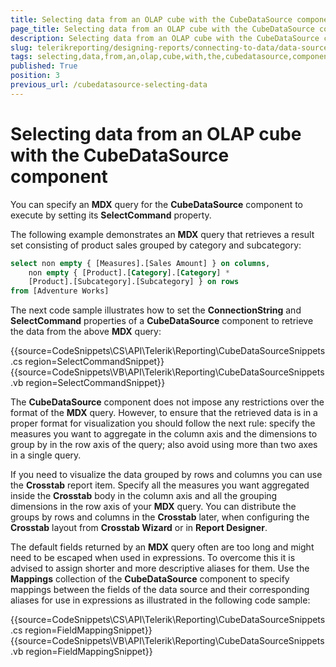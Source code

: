 ```yaml
---
title: Selecting data from an OLAP cube with the CubeDataSource component
page_title: Selecting data from an OLAP cube with the CubeDataSource component 
description: Selecting data from an OLAP cube with the CubeDataSource component
slug: telerikreporting/designing-reports/connecting-to-data/data-source-components/cubedatasource-component/selecting-data-from-an-olap-cube-with-the-cubedatasource-component
tags: selecting,data,from,an,olap,cube,with,the,cubedatasource,component
published: True
position: 3
previous_url: /cubedatasource-selecting-data
---
```


# Selecting data from an OLAP cube with the CubeDataSource component

You can specify an __MDX__ query for the __CubeDataSource__ component to execute by setting its __SelectCommand__ property. 

The following example demonstrates an __MDX__ query that retrieves a result set consisting of product sales grouped by category and subcategory: 
  
````sql
select non empty { [Measures].[Sales Amount] } on columns,
	non empty { [Product].[Category].[Category] *
	[Product].[Subcategory].[Subcategory] } on rows
from [Adventure Works]
````

The next code sample illustrates how to set the __ConnectionString__ and __SelectCommand__ properties of a __CubeDataSource__ component to retrieve the data from the above __MDX__ query: 

{{source=CodeSnippets\CS\API\Telerik\Reporting\CubeDataSourceSnippets.cs region=SelectCommandSnippet}}
{{source=CodeSnippets\VB\API\Telerik\Reporting\CubeDataSourceSnippets.vb region=SelectCommandSnippet}}

The __CubeDataSource__ component does not impose any restrictions over the format of the __MDX__ query. However, to ensure that the retrieved data is in a proper format for visualization you should follow the next rule: specify the measures you want to aggregate in the column axis and the dimensions to group by in the row axis of the query; also avoid using more than two axes in a single query. 

If you need to visualize the data grouped by rows and columns you can use the __Crosstab__ report item. Specify all the measures you want aggregated inside the __Crosstab__ body in the column axis and all the grouping dimensions in the row axis of your __MDX__ query. You can distribute the groups by rows and columns in the __Crosstab__ later, when configuring the __Crosstab__ layout from __Crosstab Wizard__ or in __Report Designer__. 

The default fields returned by an __MDX__ query often are too long and might need to be escaped when used in expressions. To overcome this it is advised to assign shorter and more descriptive aliases for them. Use the __Mappings__ collection of the __CubeDataSource__ component to specify mappings between the fields of the data source and their corresponding aliases for use in expressions as illustrated in the following code sample: 

{{source=CodeSnippets\CS\API\Telerik\Reporting\CubeDataSourceSnippets.cs region=FieldMappingSnippet}}
{{source=CodeSnippets\VB\API\Telerik\Reporting\CubeDataSourceSnippets.vb region=FieldMappingSnippet}}

